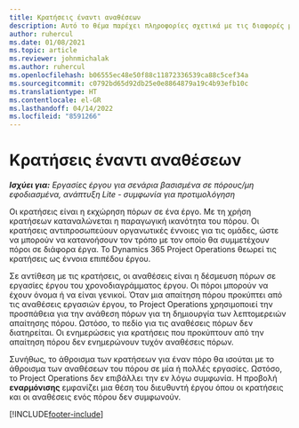 ```yaml
---
title: Κρατήσεις έναντι αναθέσεων
description: Αυτό το θέμα παρέχει πληροφορίες σχετικά με τις διαφορές μεταξύ των κρατήσεων πόρων και των αναθέσεων πόρων.
author: ruhercul
ms.date: 01/08/2021
ms.topic: article
ms.reviewer: johnmichalak
ms.author: ruhercul
ms.openlocfilehash: b06555ec48e50f88c11872336539ca88c5cef34a
ms.sourcegitcommit: c0792bd65d92db25e0e8864879a19c4b93efb10c
ms.translationtype: HT
ms.contentlocale: el-GR
ms.lasthandoff: 04/14/2022
ms.locfileid: "8591266"
---
```

# <a name="bookings-vs-assignments"></a>Κρατήσεις έναντι αναθέσεων

_**Ισχύει για:** Εργασίες έργου για σενάρια βασισμένα σε πόρους/μη εφοδιασμένα, ανάπτυξη Lite - συμφωνία για προτιμολόγηση_

Οι κρατήσεις είναι η εκχώρηση πόρων σε ένα έργο. Με τη χρήση κρατήσεων καταναλώνεται η παραγωγική ικανότητα του πόρου. Οι κρατήσεις αντιπροσωπεύουν οργανωτικές έννοιες για τις ομάδες, ώστε να μπορούν να κατανοήσουν τον τρόπο με τον οποίο θα συμμετέχουν πόροι σε διάφορα έργα. Το Dynamics 365 Project Operations θεωρεί τις κρατήσεις ως έννοια επιπέδου έργου. 

Σε αντίθεση με τις κρατήσεις, οι αναθέσεις είναι η δέσμευση πόρων σε εργασίες έργου του χρονοδιαγράμματος έργου. Οι πόροι μπορούν να έχουν όνομα ή να είναι γενικοί.  Όταν μια απαίτηση πόρου προκύπτει από τις αναθέσεις εργασιών έργου, το Project Operations χρησιμοποιεί την προσπάθεια για την ανάθεση πόρων για τη δημιουργία των λεπτομερειών απαίτησης πόρου. Ωστόσο, το πεδίο για τις αναθέσεις πόρων δεν διατηρείται. Οι ενημερώσεις για κρατήσεις που προκύπτουν από την απαίτηση πόρου δεν ενημερώνουν τυχόν αναθέσεις πόρων.

Συνήθως, το άθροισμα των κρατήσεων για έναν πόρο θα ισούται με το άθροισμα των αναθέσεων του πόρου σε μία ή πολλές εργασίες. Ωστόσο, το Project Operations δεν επιβάλλει την εν λόγω συμφωνία. Η προβολή **εναρμόνισης** εμφανίζει μια θέση του διευθυντή έργου όπου οι κρατήσεις και οι αναθέσεις ενός πόρου δεν συμφωνούν.




[!INCLUDE[footer-include](../includes/footer-banner.md)]